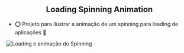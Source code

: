 <h2 align="center"> Loading Spinning Animation </h2>

- ⭕ Projeto para ilustrar a animação de um spinning para loading de aplicações 🔄

![Loading e animação do Spinning]()

